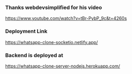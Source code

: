 ### Thanks webdevsimplified for his video

https://www.youtube.com/watch?v=tBr-PybP_9c&t=4260s

### Deployment Link

https://whatsapp-clone-socketio.netlify.app/

### Backend is deployed at

https://whatsapp-clone-server-nodejs.herokuapp.com/
